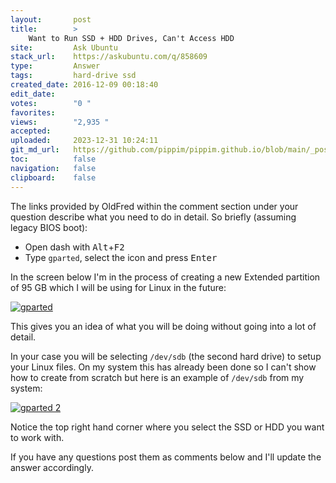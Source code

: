 ```yaml
---
layout:       post
title:        >
    Want to Run SSD + HDD Drives, Can't Access HDD
site:         Ask Ubuntu
stack_url:    https://askubuntu.com/q/858609
type:         Answer
tags:         hard-drive ssd
created_date: 2016-12-09 00:18:40
edit_date:    
votes:        "0 "
favorites:    
views:        "2,935 "
accepted:     
uploaded:     2023-12-31 10:24:11
git_md_url:   https://github.com/pippim/pippim.github.io/blob/main/_posts/2016/2016-12-09-Want-to-Run-SSD-_-HDD-Drives_-Can_t-Access-HDD.md
toc:          false
navigation:   false
clipboard:    false
---
```


The links provided by OldFred within the comment section under your question describe what you need to do in detail. So briefly (assuming legacy BIOS boot):

 - Open dash with <kbd>Alt</kbd>+<kbd>F2</kbd>
 - Type `gparted`, select the icon and press <kbd>Enter</kbd>

In the screen below I'm in the process of creating a new Extended partition of 95 GB which I will be using for Linux in the future:

[![gparted][1]][1]

This gives you an idea of what you will be doing without going into a lot of detail.

In your case you will be selecting `/dev/sdb` (the second hard drive) to setup your Linux files. On my system this has already been done so I can't show how to create from scratch but here is an example of `/dev/sdb` from my system:

[![gparted 2][2]][2]

Notice the top right hand corner where you select the SSD or HDD you want to work with.

If you have any questions post them as comments below and I'll update the answer accordingly.


  [1]: https://i.stack.imgur.com/YhUdm.png
  [2]: https://i.stack.imgur.com/1ltsb.png
